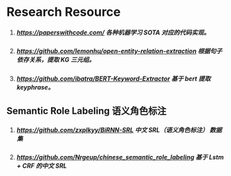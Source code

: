 # Research Resource


1. ##### <https://paperswithcode.com/> 各种机器学习 SOTA 对应的代码实现。
2. ##### <https://github.com/lemonhu/open-entity-relation-extraction> 根据句子依存关系，提取 KG 三元组。
3. ##### <https://github.com/ibatra/BERT-Keyword-Extractor> 基于 bert 提取 keyphrase。

## Semantic Role Labeling 语义角色标注

1. ##### <https://github.com/zxplkyy/BiRNN-SRL>  中文 SRL（语义角色标注） 数据集
2. ##### <https://github.com/Nrgeup/chinese_semantic_role_labeling> 基于 Lstm + CRF 的中文 SRL 
